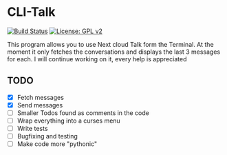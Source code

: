 # CLI-Talk
[![Build Status](https://travis-ci.org/mrchainman/CLI-Talk.svg?branch=master)](https://travis-ci.org/mrchainman/CLI-Talk)
[![License: GPL v2](https://img.shields.io/badge/License-GPL%20v2-blue.svg)](https://www.gnu.org/licenses/old-licenses/gpl-2.0.en.html)

This program allows you to use Next cloud Talk form the Terminal.
At the moment it only fetches the conversations and displays the last 3 messages for each.
I will continue working on it, every help is appreciated

## TODO
- [x] Fetch messages
- [x] Send messages
- [ ] Smaller Todos found as comments in the code
- [ ] Wrap everything into a curses menu
- [ ] Write tests
- [ ] Bugfixing and testing
- [ ] Make code more "pythonic"

